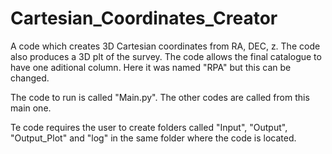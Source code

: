 # Cartesian_Coordinates_Creator
A code which creates 3D Cartesian coordinates from RA, DEC, z. The code also produces a 3D plt of the survey.
The code allows the final catalogue to have one aditional column. Here it was named "RPA" but this can be changed.

The code to run is called "Main.py". The other codes are called from this main one.

Te code requires the user to create folders called "Input", "Output", "Output_Plot" and "log" in the same folder 
where the code is located.
